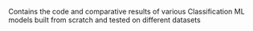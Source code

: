 Contains the code and comparative results of various Classification ML models built from scratch and tested on different datasets
